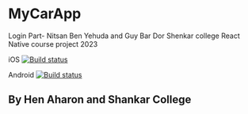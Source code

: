 # MyCarApp

Login Part- Nitsan Ben Yehuda and Guy Bar Dor
Shenkar college React Native course project 2023

iOS
[![Build status](https://build.appcenter.ms/v0.1/apps/c6a7057b-e6ff-42d5-9c48-8166a769f247/branches/dev/badge)](https://appcenter.ms)

Android
[![Build status](https://build.appcenter.ms/v0.1/apps/8c702e1e-5b96-4bbf-9af9-b948afb93eb6/branches/dev/badge)](https://appcenter.ms)

## By Hen Aharon and Shankar College
